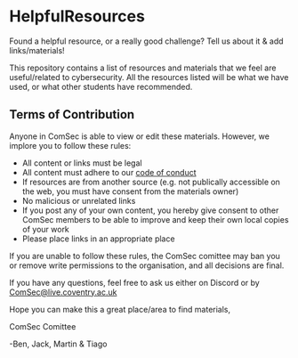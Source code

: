 # HelpfulResources
Found a helpful resource, or a really good challenge? Tell us about it &amp; add links/materials!

This repository contains a list of resources and materials that we feel are useful/related to cybersecurity. All the resources listed will be what we have used, or what other students have recommended.



## Terms of Contribution
Anyone in ComSec is able to view or edit these materials. However, we implore you to follow these rules:

- All content or links must be legal
- All content must adhere to our [code of conduct](https://cov-comsec.github.io/conduct/)
- If resources are from another source (e.g. not publically accessible on the web, you must have consent from the materials owner)
- No malicious or unrelated links
- If you post any of your own content, you hereby give consent to other ComSec members to be able to improve and keep their own local copies of your work
- Please place links in an appropriate place

If you are unable to follow these rules, the ComSec comittee may ban you or remove write permissions to the organisation, and all decisions are final.

If you have any questions, feel free to ask us either on Discord or by [ComSec@live.coventry.ac.uk](mailto:comsec@live.coventry.ac.uk)

Hope you can make this a great place/area to find materials,

ComSec Comittee

-Ben, Jack, Martin & Tiago

